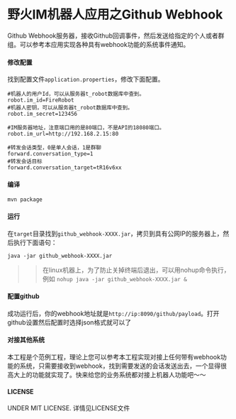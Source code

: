 # 野火IM机器人应用之Github Webhook
Github Webhook服务器，接收Github回调事件，然后发送给指定的个人或者群组。可以参考本应用实现各种具有webhook功能的系统事件通知。

#### 修改配置
找到配置文件```application.properties```，修改下面配置。
```
#机器人的用户Id，可以从服务器t_robot数据库中查到。
robot.im_id=FireRobot
#机器人密钥，可以从服务器t_robot数据库中查到。
robot.im_secret=123456

#IM服务器地址，注意端口用的是80端口，不是API的18080端口。
robot.im_url=http://192.168.2.15:80

#转发会话类型，0是单人会话，1是群聊
forward.conversation_type=1
#转发会话目标
forward.conversation_target=tR16v6xx
```

#### 编译
```
mvn package
```

#### 运行
在```target```目录找到```github_webhook-XXXX.jar```，拷贝到具有公网IP的服务器上，然后执行下面语句：
```
java -jar github_webhook-XXXX.jar
```
>> 在linux机器上，为了防止关掉终端后退出，可以用nohup命令执行，例如 ```nohup java -jar github_webhook-XXXX.jar &```

#### 配置github
成功运行后，你的webhook地址就是```http://ip:8090/github/payload```。打开github设置然后配置时选择json格式就可以了

#### 对接其他系统
本工程是个范例工程，理论上您可以参考本工程实现对接上任何带有webhook功能的系统，只需要接收到webhook，找到需要发送的会话发送出去，一个显得很高大上的功能就实现了。快来给您的业务系统都对接上机器人功能吧～～

#### LICENSE
UNDER MIT LICENSE. 详情见LICENSE文件
